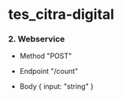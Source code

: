 # tes_citra-digital

### 2. Webservice

* Method
    "POST"
    
* Endpoint
    "/count"
    
* Body
    { input: "string" }
  
  
